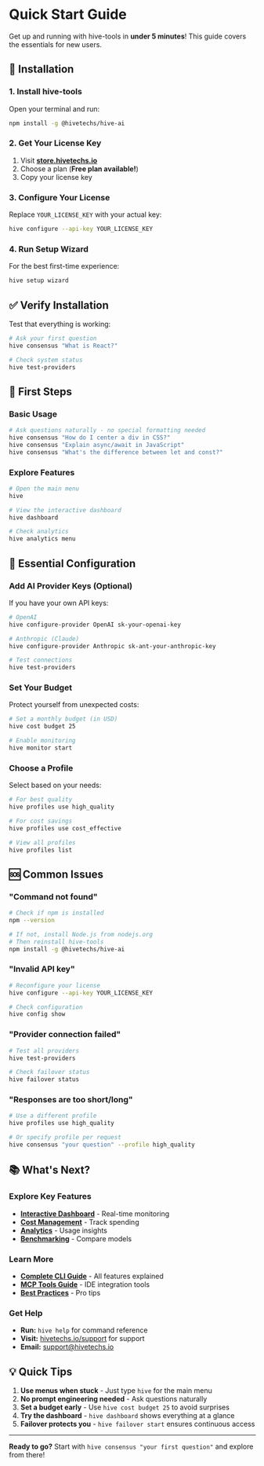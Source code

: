 # Quick Start Guide

Get up and running with hive-tools in **under 5 minutes**! This guide covers the essentials for new users.

## 🚀 Installation

### 1. Install hive-tools
Open your terminal and run:
```bash
npm install -g @hivetechs/hive-ai
```

### 2. Get Your License Key
1. Visit **[store.hivetechs.io](https://store.hivetechs.io)**
2. Choose a plan (**Free plan available!**)
3. Copy your license key

### 3. Configure Your License
Replace `YOUR_LICENSE_KEY` with your actual key:
```bash
hive configure --api-key YOUR_LICENSE_KEY
```

### 4. Run Setup Wizard
For the best first-time experience:
```bash
hive setup wizard
```

## ✅ Verify Installation

Test that everything is working:
```bash
# Ask your first question
hive consensus "What is React?"

# Check system status
hive test-providers
```

## 🎯 First Steps

### Basic Usage
```bash
# Ask questions naturally - no special formatting needed
hive consensus "How do I center a div in CSS?"
hive consensus "Explain async/await in JavaScript"
hive consensus "What's the difference between let and const?"
```

### Explore Features
```bash
# Open the main menu
hive

# View the interactive dashboard
hive dashboard

# Check analytics
hive analytics menu
```

## 🔧 Essential Configuration

### Add AI Provider Keys (Optional)
If you have your own API keys:
```bash
# OpenAI
hive configure-provider OpenAI sk-your-openai-key

# Anthropic (Claude)
hive configure-provider Anthropic sk-ant-your-anthropic-key

# Test connections
hive test-providers
```

### Set Your Budget
Protect yourself from unexpected costs:
```bash
# Set a monthly budget (in USD)
hive cost budget 25

# Enable monitoring
hive monitor start
```

### Choose a Profile
Select based on your needs:
```bash
# For best quality
hive profiles use high_quality

# For cost savings
hive profiles use cost_effective

# View all profiles
hive profiles list
```

## 🆘 Common Issues

### "Command not found"
```bash
# Check if npm is installed
npm --version

# If not, install Node.js from nodejs.org
# Then reinstall hive-tools
npm install -g @hivetechs/hive-ai
```

### "Invalid API key"
```bash
# Reconfigure your license
hive configure --api-key YOUR_LICENSE_KEY

# Check configuration
hive config show
```

### "Provider connection failed"
```bash
# Test all providers
hive test-providers

# Check failover status
hive failover status
```

### "Responses are too short/long"
```bash
# Use a different profile
hive profiles use high_quality

# Or specify profile per request
hive consensus "your question" --profile high_quality
```

## 📚 What's Next?

### Explore Key Features
- **[Interactive Dashboard](/documentation/cli-tools-guide#-interactive-dashboard)** - Real-time monitoring
- **[Cost Management](/documentation/cli-tools-guide#-cost-intelligence--budget-management)** - Track spending
- **[Analytics](/documentation/cli-tools-guide#-advanced-analytics--insights)** - Usage insights
- **[Benchmarking](/documentation/cli-tools-guide#-performance-benchmarking)** - Compare models

### Learn More
- **[Complete CLI Guide](/documentation/cli-tools-guide)** - All features explained
- **[MCP Tools Guide](/documentation/mcp-tool-guide)** - IDE integration tools
- **[Best Practices](/documentation/cli-tools-guide#-best-practices-for-beginners)** - Pro tips

### Get Help
- **Run:** `hive help` for command reference
- **Visit:** [hivetechs.io/support](/support) for support
- **Email:** support@hivetechs.io

## 💡 Quick Tips

1. **Use menus when stuck** - Just type `hive` for the main menu
2. **No prompt engineering needed** - Ask questions naturally
3. **Set a budget early** - Use `hive cost budget 25` to avoid surprises
4. **Try the dashboard** - `hive dashboard` shows everything at a glance
5. **Failover protects you** - `hive failover start` ensures continuous access

---

**Ready to go?** Start with `hive consensus "your first question"` and explore from there!